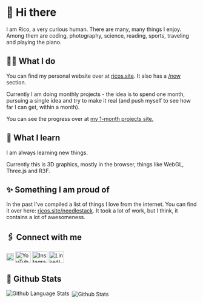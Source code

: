 # 👋 Hi there

I am Rico, a very curious human. There are many, many things I enjoy. Among them are coding, photography, science, reading, sports, traveling and playing the piano.

## 👨‍💻 What I do

You can find my personal website over at [ricos.site](https://ricos.site). It also has a [/now](https://ricos.site/now) section. 

Currently I am doing monthly projects - the idea is to spend one month, pursuing a single idea and try to make it real (and push myself to see how far I can get, within a month).

You can see the progress over at [my 1-month projects site.](https://ricos.site/1-month-projects)

## 📖 What I learn

I am always learning new things. 

Currently this is 3D graphics, mostly in the browser, things like WebGL, Three.js and R3F. 

## ✨ Something I am proud of

In the past I've compiled a list of things I love from the internet. You can find it over here: [ricos.site/needlestack](https://ricos.site/needlestack). It took a lot of work, but I think, it contains a lot of awesomeness. 

## 🖇️ Connect with me

<p align="left">
  <a href="https://twitter.com/ricotrebeljahr" target="blank"><img align="center" src="https://upload.wikimedia.org/wikipedia/commons/5/53/X_logo_2023_original.svg" alt="Twitter/X Logo" height="20" width="20" /></a>
  <a href="https://www.youtube.com/c/ricotrebeljahr" target="blank"><img align="center" src="https://raw.githubusercontent.com/rahuldkjain/github-profile-readme-generator/master/src/images/icons/Social/youtube.svg" alt="YouTube logo" height="30" width="40" /></a>
  <a href="https://instagram.com/ricotrebeljahr" target="blank"><img align="center" src="https://raw.githubusercontent.com/rahuldkjain/github-profile-readme-generator/master/src/images/icons/Social/instagram.svg" alt="Instagram Logo" height="30" width="40" /></a>
  <a href="https://linkedin.com/in/ricotrebeljahr" target="blank"><img align="center" src="https://raw.githubusercontent.com/rahuldkjain/github-profile-readme-generator/master/src/images/icons/Social/linked-in-alt.svg" alt="LinkedIn Logo" height="30" width="40" /></a>
</p>

## 🌌 Github Stats

<p><img align="left" src="https://github-readme-stats.vercel.app/api/top-langs?username=trebeljahr&show_icons=true&locale=en&layout=compact" alt="Github Language Stats" /></p>

<p>&nbsp;<img align="center" src="https://github-readme-stats.vercel.app/api?username=trebeljahr&show_icons=true&locale=en" alt="Github Stats" /></p>
